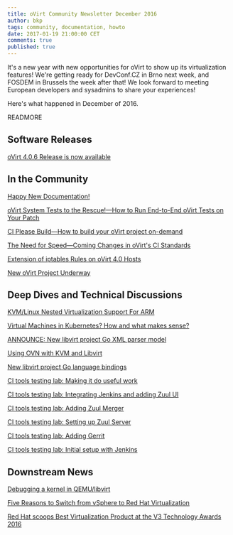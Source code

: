 ```yaml
---
title: oVirt Community Newsletter December 2016
author: bkp
tags: community, documentation, howto
date: 2017-01-19 21:00:00 CET
comments: true
published: true
---
```


It's a new year with new opportunities for oVirt to show up its virtualization features! We're getting ready for DevConf.CZ in Brno next week, and FOSDEM in Brussels the week after that! We look forward to meeting European developers and sysadmins to share your experiences!

Here's what happened in December of 2016.

READMORE

## Software Releases

[oVirt 4.0.6 Release is now available](http://bit.ly/2iOI9cY)

## In the Community

[Happy New Documentation!](http://bit.ly/2iOLCrW)

[oVirt System Tests to the Rescue!—How to Run End-to-End oVirt Tests on Your Patch](http://bit.ly/2iONDUR)

[CI Please Build—How to build your oVirt project on-demand](http://bit.ly/2iOTAkD)

[The Need for Speed—Coming Changes in oVirt's CI Standards](http://bit.ly/2iOPUzf)

[Еxtension of iptables Rules on oVirt 4.0 Hosts](http://bit.ly/2iOPARp)

[New oVirt Project Underway](http://bit.ly/2iOKeW6)

## Deep Dives and Technical Discussions

[KVM/Linux Nested Virtualization Support For ARM](http://bit.ly/2iOILiD)

[Virtual Machines in Kubernetes? How and what makes sense?](http://bit.ly/2iOWDtj)

[ANNOUNCE: New libvirt project Go XML parser model](http://bit.ly/2iORd1j)

[Using OVN with KVM and Libvirt](http://bit.ly/2iOOEwc)

[New libvirt project Go language bindings](http://bit.ly/2iP0ne5)

[CI tools testing lab: Making it do useful work](http://bit.ly/2iOVilZ)

[CI tools testing lab: Integrating Jenkins and adding Zuul UI](http://bit.ly/2iOOBRa)

[CI tools testing lab: Adding Zuul Merger](http://bit.ly/2iOP1a8)

[CI tools testing lab: Setting up Zuul Server](http://bit.ly/2iOUZYn)

[CI tools testing lab: Adding Gerrit](http://bit.ly/2iP0CG1)

[CI tools testing lab: Initial setup with Jenkins](http://bit.ly/2iOSvtc)

## Downstream News

[Debugging a kernel in QEMU/libvirt](http://red.ht/2jvB5mf)

[Five Reasons to Switch from vSphere to Red Hat Virtualization](http://red.ht/2iLW5YU)

[Red Hat scoops Best Virtualization Product at the V3 Technology Awards 2016](http://red.ht/2hW9N7B)
